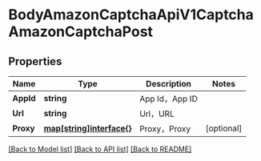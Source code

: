 # BodyAmazonCaptchaApiV1CaptchaAmazonCaptchaPost

## Properties

Name | Type | Description | Notes
------------ | ------------- | ------------- | -------------
**AppId** | **string** | App Id，App ID | 
**Url** | **string** | Url，URL | 
**Proxy** | [**map[string]interface{}**](.md) | Proxy，Proxy | [optional] 

[[Back to Model list]](../README.md#documentation-for-models) [[Back to API list]](../README.md#documentation-for-api-endpoints) [[Back to README]](../README.md)


